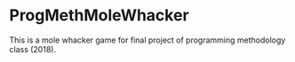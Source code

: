 # ProgMethMoleWhacker

This is a mole whacker game for final project of programming methodology class (2018).
